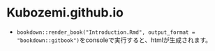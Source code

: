 # Kubozemi.github.io
- `bookdown::render_book("Introduction.Rmd", output_format = "bookdown::gitbook")`をconsoleで実行すると、htmlが生成されます。
